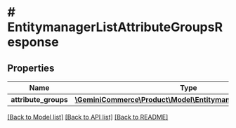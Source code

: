 # # EntitymanagerListAttributeGroupsResponse


## Properties


Name | Type | Description | Notes
------------ | ------------- | ------------- | -------------
**attribute_groups**| [**\GeminiCommerce\Product\Model\EntitymanagerAttributeGroup[]**](EntitymanagerAttributeGroup.md) |   | [optional]


[[Back to Model list]](../../README.md#models) [[Back to API list]](../../README.md#endpoints) [[Back to README]](../../README.md)